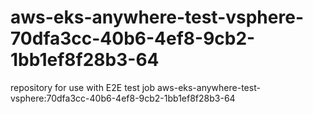 # aws-eks-anywhere-test-vsphere-70dfa3cc-40b6-4ef8-9cb2-1bb1ef8f28b3-64
repository for use with E2E test job aws-eks-anywhere-test-vsphere:70dfa3cc-40b6-4ef8-9cb2-1bb1ef8f28b3-64
